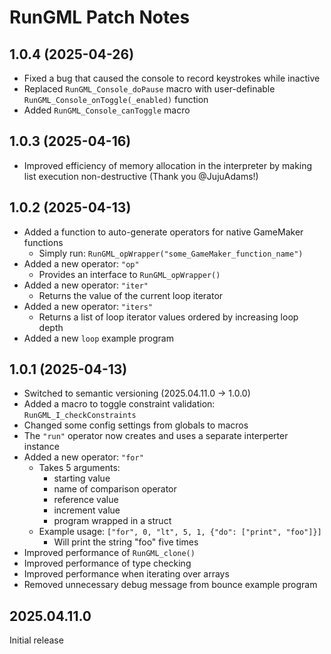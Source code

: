 # RunGML Patch Notes

## 1.0.4 (2025-04-26)
- Fixed a bug that caused the console to record keystrokes while inactive
- Replaced `RunGML_Console_doPause` macro with user-definable `RunGML_Console_onToggle(_enabled)` function
- Added `RunGML_Console_canToggle` macro

## 1.0.3 (2025-04-16)
- Improved efficiency of memory allocation in the interpreter by making list execution non-destructive (Thank you @JujuAdams!)

## 1.0.2 (2025-04-13)
- Added a function to auto-generate operators for native GameMaker functions
    - Simply run: `RunGML_opWrapper("some_GameMaker_function_name")`
- Added a new operator: `"op"`
    - Provides an interface to `RunGML_opWrapper()`
- Added a new operator: `"iter"`
    - Returns the value of the current loop iterator
- Added a new operator: `"iters"`
    - Returns a list of loop iterator values ordered by increasing loop depth
- Added a new `loop` example program

## 1.0.1 (2025-04-13)

- Switched to semantic versioning (2025.04.11.0 -> 1.0.0)
- Added a macro to toggle constraint validation: `RunGML_I_checkConstraints`
- Changed some config settings from globals to macros
- The `"run"` operator now creates and uses a separate interperter instance
- Added a new operator: `"for"`
    - Takes 5 arguments:
        - starting value
        - name of comparison operator
        - reference value
        - increment value
        - program wrapped in a struct
    - Example usage: `["for", 0, "lt", 5, 1, {"do": ["print", "foo"]}]`
        - Will print the string "foo" five times
- Improved performance of `RunGML_clone()`
- Improved performance of type checking
- Improved performance when iterating over arrays
- Removed unnecessary debug message from bounce example program


## 2025.04.11.0

Initial release

